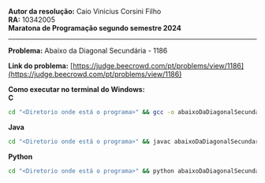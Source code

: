 **Autor da resolução:** Caio Vinicius Corsini Filho  
**RA:** 10342005  
**Maratona de Programação segundo semestre 2024**  
****
**Problema:** Abaixo da Diagonal Secundária - 1186  

**Link do problema:** [https://judge.beecrowd.com/pt/problems/view/1186](https://judge.beecrowd.com/pt/problems/view/1186)  

**Como executar no terminal do Windows:**  
**C**
```bash
cd "<Diretorio onde está o programa>" && gcc -o abaixoDaDiagonalSecundaria abaixoDaDiagonalSecundaria.c && abaixoDaDiagonalSecundaria
```

**Java**
```bash
cd "<Diretorio onde está o programa>" && javac abaixoDaDiagonalSecundaria.java && java abaixoDaDiagonalSecundaria
```

**Python**
```bash
cd "<Diretorio onde está o programa>" && python abaixoDaDiagonalSecundaria.py
```